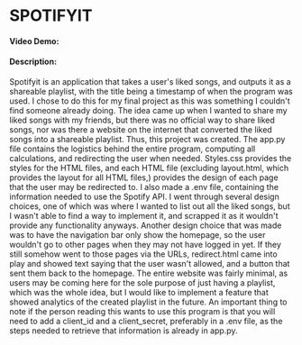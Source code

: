 # SPOTIFYIT
#### Video Demo:  <URL HERE>
#### Description:
Spotifyit is an application that takes a user's liked songs, and outputs it as a shareable playlist, with the title being a timestamp of when the program was used. I chose to do this for my final project as this was something I couldn't find someone already doing. The idea came up when I wanted to share my liked songs with my friends, but there was no official way to share liked songs, nor was there a website on the internet that converted the liked songs into a shareable playlist. Thus, this project was created. The app.py file contains the logistics behind the entire program, computing all calculations, and redirecting the user when needed. Styles.css provides the styles for the HTML files, and each HTML file (excluding layout.html, which provides the layout for all HTML files,) provides the design of each page that the user may be redirected to. I also made a .env file, containing the information needed to use the Spotify API. I went through several design choices, one of which was where I wanted to list out all the liked songs, but I wasn't able to find a way to implement it, and scrapped it as it wouldn't provide any functionality anyways. Another design choice that was made was to have the navigation bar only show the homepage, so the user wouldn't go to other pages when they may not have logged in yet. If they still somehow went to those pages via the URLs, redirect.html came into play and showed text saying that the user wasn't allowed, and a button that sent them back to the homepage. The entire website was fairly minimal, as users may be coming here for the sole purpose of just having a playlist, which was the whole idea, but I would like to implement a feature that showed analytics of the created playlist in the future. An important thing to note if the person reading this wants to use this program is that you will need to add a client_id and a client_secret, preferably in a .env file, as the steps needed to retrieve that information is already in app.py.
